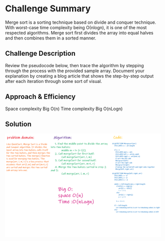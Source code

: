 # Challenge Summary

Merge sort is a sorting technique based on divide and conquer technique. With worst-case time complexity being Ο(nlogn), it is one of the most respected algorithms.
Merge sort first divides the array into equal halves and then combines them in a sorted manner.

## Challenge Description
Review the pseudocode below, then trace the algorithm by stepping through the process with the provided sample array. Document your explanation by creating a blog article that shows the step-by-step output after each iteration through some sort of visual.

## Approach & Efficiency

Space complexity Big O(n)
Time complexity Big O(nLogn)

## Solution
<img src="../../../assests/ch27.png">
